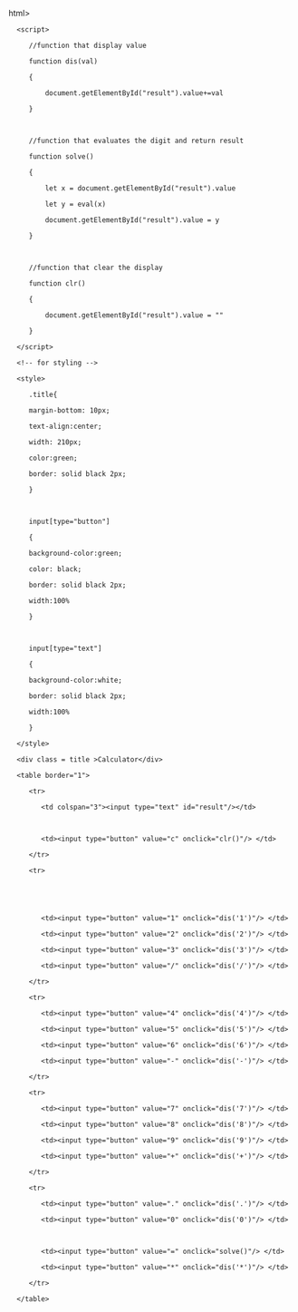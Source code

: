 html>

   <head>

      <script>

         //function that display value

         function dis(val)

         {

             document.getElementById("result").value+=val

         }

           

         //function that evaluates the digit and return result

         function solve()

         {

             let x = document.getElementById("result").value

             let y = eval(x)

             document.getElementById("result").value = y

         }

           

         //function that clear the display

         function clr()

         {

             document.getElementById("result").value = ""

         }

      </script>

      <!-- for styling -->

      <style>

         .title{

         margin-bottom: 10px;

         text-align:center;

         width: 210px;

         color:green;

         border: solid black 2px;

         }

  

         input[type="button"]

         {

         background-color:green;

         color: black;

         border: solid black 2px;

         width:100%

         }

  

         input[type="text"]

         {

         background-color:white;

         border: solid black 2px;

         width:100%

         }

      </style>

   </head>

   <!-- create table -->

   <body>

      <div class = title >Calculator</div>

      <table border="1">

         <tr>

            <td colspan="3"><input type="text" id="result"/></td>

            

            <td><input type="button" value="c" onclick="clr()"/> </td>

         </tr>

         <tr>

           

       

            <td><input type="button" value="1" onclick="dis('1')"/> </td>

            <td><input type="button" value="2" onclick="dis('2')"/> </td>

            <td><input type="button" value="3" onclick="dis('3')"/> </td>

            <td><input type="button" value="/" onclick="dis('/')"/> </td>

         </tr>

         <tr>

            <td><input type="button" value="4" onclick="dis('4')"/> </td>

            <td><input type="button" value="5" onclick="dis('5')"/> </td>

            <td><input type="button" value="6" onclick="dis('6')"/> </td>

            <td><input type="button" value="-" onclick="dis('-')"/> </td>

         </tr>

         <tr>

            <td><input type="button" value="7" onclick="dis('7')"/> </td>

            <td><input type="button" value="8" onclick="dis('8')"/> </td>

            <td><input type="button" value="9" onclick="dis('9')"/> </td>

            <td><input type="button" value="+" onclick="dis('+')"/> </td>

         </tr>

         <tr>

            <td><input type="button" value="." onclick="dis('.')"/> </td>

            <td><input type="button" value="0" onclick="dis('0')"/> </td>

           

            <td><input type="button" value="=" onclick="solve()"/> </td>

            <td><input type="button" value="*" onclick="dis('*')"/> </td>

         </tr>

      </table>

   </body>

</html>
